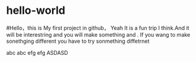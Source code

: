 # hello-world
#Hello，this is My first project in github， 
Yeah It is  a fun trip I think.And it will be interestring and you will  make something and .
If you wang to make sonethging different you have to try sonmething diffetrnet 


abc abc efg efg ASDASD
